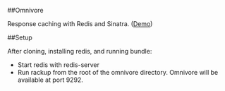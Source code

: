 ##Omnivore

Response caching with Redis and Sinatra. ([Demo](http://tshr.io:9292))

##Setup

After cloning, installing redis, and running bundle:

- Start redis with redis-server
- Run rackup from the root of the omnivore directory. Omnivore will be available at port 9292.
